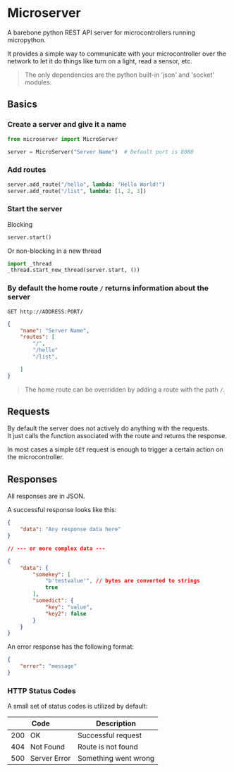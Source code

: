 # Microserver

A barebone python REST API server for microcontrollers running micropython.

It provides a simple way to communicate with your microcontroller over the network to let it do things like turn on a light, read a sensor, etc.

> The only dependencies are the python built-in 'json' and 'socket' modules. 

## Basics

### Create a server and give it a name

```python	
from microserver import MicroServer

server = MicroServer("Server Name")  # Default port is 8080
```
### Add routes

```python
server.add_route("/hello", lambda: "Hello World!")
server.add_route("/list", lambda: [1, 2, 3])
```

### Start the server

Blocking

```python
server.start()
```
Or non-blocking in a new thread

```python
import _thread
_thread.start_new_thread(server.start, ())
```

### By default the home route `/` returns information about the server

`GET http://ADDRESS:PORT/`

```json
{
    "name": "Server Name",
    "routes": [
        "/",
        "/hello"
        "/list",

    ]
}
```
> The home route can be overridden by adding a route with the path `/`.


## Requests

By default the server does not actively do anything with the requests.  
It just calls the function associated with the route and returns the response.

In most cases a simple `GET` request is enough to trigger a certain action on the microcontroller.


## Responses

All responses are in JSON.

A successful response looks like this:

```json
{
    "data": "Any response data here"
}

// --- or more complex data ---

{
    "data": {
        "somekey": [
            "b'testvalue'", // bytes are converted to strings
            true
        ],
        "somedict": {
            "key": "value",
            "key2": false
        }
    }
}
```

An error response has the following format:

```json
{
    "error": "message"
}
```

### HTTP Status Codes

A small set of status codes is utilized by default:

| Code                     | Description          |
| ------------------------ | -------------------- |
| 200 &nbsp;  OK           | Successful request   |
| 404 &nbsp;  Not Found    | Route is not found   |
| 500 &nbsp;  Server Error | Something went wrong |

